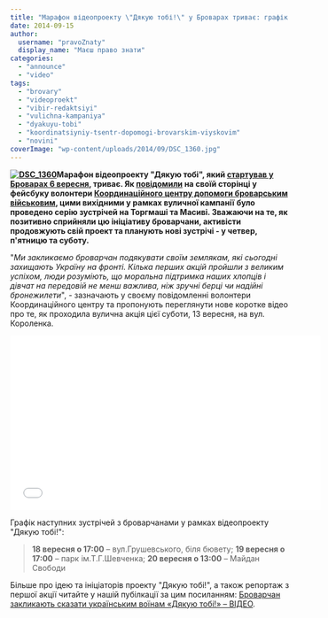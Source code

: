 ```yaml
---
title: "Марафон відеопроекту \"Дякую тобі!\" у Броварах триває: графік зустрічей та нове відео"
date: 2014-09-15
author: 
  username: "pravoZnaty"
  display_name: "Маєш право знати"
categories: 
  - "announce"
  - "video"
tags: 
  - "brovary"
  - "videoproekt"
  - "vibir-redaktsiyi"
  - "vulichna-kampaniya"
  - "dyakuyu-tobi"
  - "koordinatsiyniy-tsentr-dopomogi-brovarskim-viyskovim"
  - "novini"
coverImage: "wp-content/uploads/2014/09/DSC_1360.jpg"
---
```


**[![DSC_1360](https://mpz.brovary.org/wp-content/uploads/2014/09/DSC_1360.jpg)](https://mpz.brovary.org/wp-content/uploads/2014/09/DSC_1360.jpg)Марафон відеопроекту "Дякую тобі", який [стартував у Броварах 6 вересня](https://mpz.brovary.org/brovarchan-zaklikayut-skazati-ukrayinskim-voyinam-dyakuyu-tobi/), триває. Як [повідомили](https://www.facebook.com/koordcentr.brovary/posts/1515942611980216) на своїй сторінці у фейсбуку волонтери [Координаційного центру допомоги броварським військовим](https://www.facebook.com/koordcentr.brovary), цими вихідними у рамках вуличної кампанії** **було проведено серію зустрічей на Торгмаші та Масиві. Зважаючи на те, як позитивно сприйняли цю ініціативу броварчани, активісти продовжують свій проект та планують нові зустрічі - у четвер, п'ятницю та суботу.** 

"_Ми закликаємо броварчан подякувати своїм землякам, які сьогодні захищають Україну на фронті. Кілька перших акцій пройшли з великим успіхом, люди розуміють, що моральна_ _підтримка наших хлопців і дівчат на передовій не менш важлива, ніж зручні берці чи надійні бронежилети_", - зазначають у своєму повідомленні волонтери Координаційного центру та пропонують переглянути нове коротке відео про те, як проходила вулична акція цієї суботи, 13 вересня, на вул. Короленка.

<iframe src="//www.youtube.com/embed/HrngtftD0w8" width="560" height="315" frameborder="0" allowfullscreen="allowfullscreen"></iframe>

Графік наступних зустрічей з броварчанами у рамках відеопроекту "Дякую тобі!":

> **18 вересня о 17:00** – вул.Грушевського, біля бювету; **19 вересня о 17:00** – парк ім.Т.Г.Шевченка; **20 вересня о 13:00** – Майдан Свободи

Більше про ідею та ініціаторів проекту "Дякую тобі!", а також репортаж з першої акції читайте у нашій пубілкації за цим посиланням: [Броварчан закликають сказати українським воїнам «Дякую тобі!» – ВІДЕО](https://mpz.brovary.org/brovarchan-zaklikayut-skazati-ukrayinskim-voyinam-dyakuyu-tobi/).
